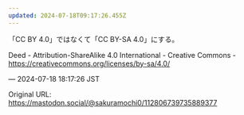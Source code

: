 ```yaml
---
updated: 2024-07-18T09:17:26.455Z
---
```


<p>「CC BY 4.0」ではなくて「CC BY-SA 4.0」にする。</p><p>Deed - Attribution-ShareAlike 4.0 International - Creative Commons - <a href="https://creativecommons.org/licenses/by-sa/4.0/" target="_blank" rel="nofollow noopener noreferrer" translate="no"><span class="invisible">https://</span><span class="ellipsis">creativecommons.org/licenses/b</span><span class="invisible">y-sa/4.0/</span></a></p>

&mdash; 2024-07-18 18:17:26 JST

Original URL: https://mastodon.social/@sakuramochi0/112806739735889377
